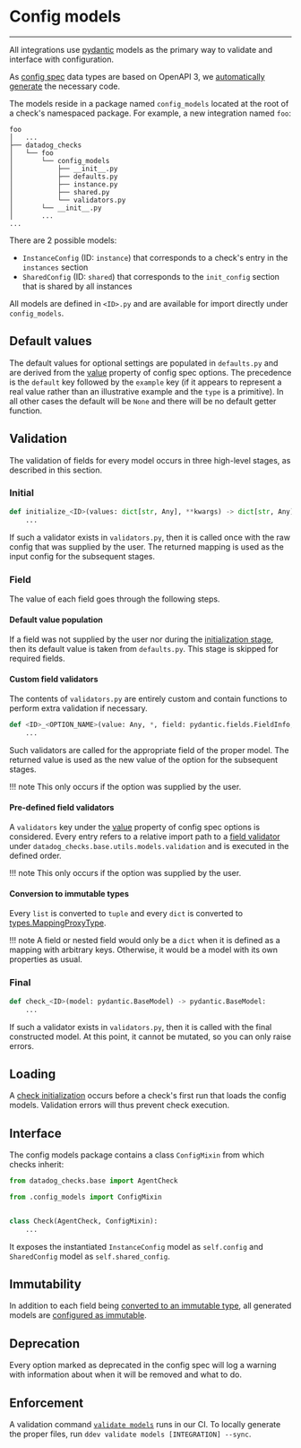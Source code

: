 # Config models

-----

All integrations use [pydantic](https://github.com/pydantic/pydantic) models as the primary way to validate and interface with configuration.

As [config spec](config-specs.md) data types are based on OpenAPI 3, we [automatically generate](https://github.com/koxudaxi/datamodel-code-generator) the necessary code.

The models reside in a package named `config_models` located at the root of a check's namespaced package. For example, a new integration named `foo`:

```
foo
│   ...
├── datadog_checks
│   └── foo
│       └── config_models
│           ├── __init__.py
│           ├── defaults.py
│           ├── instance.py
│           ├── shared.py
│           └── validators.py
│       └── __init__.py
│       ...
...
```

There are 2 possible models:

- `InstanceConfig` (ID: `instance`) that corresponds to a check's entry in the `instances` section
- `SharedConfig` (ID: `shared`) that corresponds to the `init_config` section that is shared by all instances

All models are defined in `<ID>.py` and are available for import directly under `config_models`.

## Default values

The default values for optional settings are populated in `defaults.py` and are derived from the
[value](config-specs.md#values) property of config spec options. The precedence is the `default` key
followed by the `example` key (if it appears to represent a real value rather than an illustrative example
and the `type` is a primitive). In all other cases the default will be `None` and there will be no default
getter function.

## Validation

The validation of fields for every model occurs in three high-level stages, as described in this section.

### Initial

```python
def initialize_<ID>(values: dict[str, Any], **kwargs) -> dict[str, Any]:
    ...
```

If such a validator exists in `validators.py`, then it is called once with the raw config that was supplied by the user.
The returned mapping is used as the input config for the subsequent stages.

### Field

The value of each field goes through the following steps.

#### Default value population

If a field was not supplied by the user nor during the [initialization stage](#initial), then its default value is
taken from `defaults.py`. This stage is skipped for required fields.

#### Custom field validators

The contents of `validators.py` are entirely custom and contain functions to perform extra validation if necessary.

```python
def <ID>_<OPTION_NAME>(value: Any, *, field: pydantic.fields.FieldInfo, **kwargs) -> Any:
    ...
```

Such validators are called for the appropriate field of the proper model. The returned value is used as the
new value of the option for the subsequent stages.

!!! note
    This only occurs if the option was supplied by the user.

#### Pre-defined field validators

A `validators` key under the [value](https://datadoghq.dev/integrations-core/meta/config-specs/#values) property of config
spec options is considered. Every entry refers to a relative import path to a [field validator](#custom-field-validators)
under `datadog_checks.base.utils.models.validation` and is executed in the defined order.

!!! note
    This only occurs if the option was supplied by the user.

#### Conversion to immutable types

Every `list` is converted to `tuple` and every `dict` is converted to [types.MappingProxyType](https://docs.python.org/3/library/types.html#types.MappingProxyType).

!!! note
    A field or nested field would only be a `dict` when it is defined as a mapping with arbitrary keys. Otherwise, it would be a model with its own properties as usual.

### Final

```python
def check_<ID>(model: pydantic.BaseModel) -> pydantic.BaseModel:
    ...
```

If such a validator exists in `validators.py`, then it is called with the final constructed model. At this point, it cannot
be mutated, so you can only raise errors.

## Loading

A [check initialization](https://datadoghq.dev/integrations-core/base/basics/#check-initializations) occurs before a check's first
run that loads the config models. Validation errors will thus prevent check execution.

## Interface

The config models package contains a class `ConfigMixin` from which checks inherit:

```python
from datadog_checks.base import AgentCheck

from .config_models import ConfigMixin


class Check(AgentCheck, ConfigMixin):
    ...
```

It exposes the instantiated `InstanceConfig` model as `self.config` and `SharedConfig` model as `self.shared_config`.

## Immutability

In addition to each field being [converted to an immutable type](#conversion-to-immutable-types), all generated models are [configured as immutable](https://docs.pydantic.dev/2.0/usage/models/#faux-immutability).

## Deprecation

Every option marked as deprecated in the config spec will log a warning with information about when it will be removed and what to do.

## Enforcement

A validation command [`validate models`](../ddev/cli.md#ddev-validate-models) runs in our CI. To locally generate the proper files, run `ddev validate models [INTEGRATION] --sync`.
